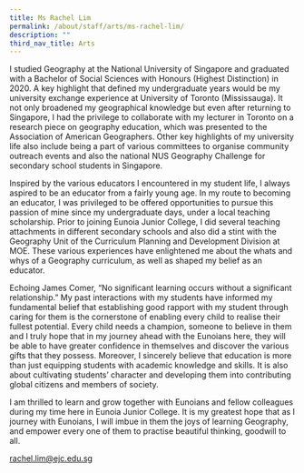 ```yaml
---
title: Ms Rachel Lim
permalink: /about/staff/arts/ms-rachel-lim/
description: ""
third_nav_title: Arts
---
```






I studied Geography at the National University of Singapore and graduated with a Bachelor of Social Sciences with Honours (Highest Distinction) in 2020. A key highlight that defined my undergraduate years would be my university exchange experience at University of Toronto (Mississauga). It not only broadened my geographical knowledge but even after returning to Singapore, I had the privilege to collaborate with my lecturer in Toronto on a research piece on geography education, which was presented to the Association of American Geographers. Other key highlights of my university life also include being a part of various committees to organise community outreach events and also the national NUS Geography Challenge for secondary school students in Singapore.

Inspired by the various educators I encountered in my student life, I always aspired to be an educator from a fairly young age. In my route to becoming an educator, I was privileged to be offered opportunities to pursue this passion of mine since my undergraduate days, under a local teaching scholarship. Prior to joining Eunoia Junior College, I did several teaching attachments in different secondary schools and also did a stint with the Geography Unit of the Curriculum Planning and Development Division at MOE. These various experiences have enlightened me about the whats and whys of a Geography curriculum, as well as shaped my belief as an educator.

Echoing James Comer, “No significant learning occurs without a significant relationship.” My past interactions with my students have informed my fundamental belief that establishing good rapport with my student through caring for them is the cornerstone of enabling every child to realise their fullest potential. Every child needs a champion, someone to believe in them and I truly hope that in my journey ahead with the Eunoians here, they will be able to have greater confidence in themselves and discover the various gifts that they possess. Moreover, I sincerely believe that education is more than just equipping students with academic knowledge and skills. It is also about cultivating students’ character and developing them into contributing global citizens and members of society.

I am thrilled to learn and grow together with Eunoians and fellow colleagues during my time here in Eunoia Junior College. It is my greatest hope that as I journey with Eunoians, I will imbue in them the joys of learning Geography, and empower every one of them to practise beautiful thinking, goodwill to all.

[rachel.lim@ejc.edu.sg](mailto:rachel.lim@ejc.edu.sg)